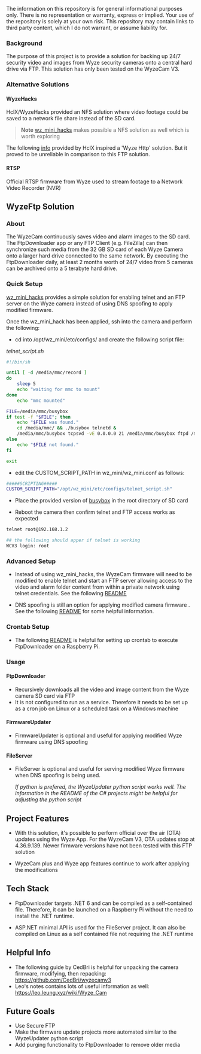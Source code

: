 The information on this repository is for general informational purposes only. There is no representation or warranty, express or implied. Your use of the repository is solely at your own risk. This repository may contain links to third party content, which I do not warrant, or assume liability for.

### Background  
The purpose of this project is to provide a solution for backing up 24/7 security video and images from Wyze security cameras onto a central hard drive via FTP. This solution has only been tested on the WyzeCam V3.

### Alternative Solutions

#### WyzeHacks
HclX/WyzeHacks provided an NFS solution where video footage could be saved to a network file share instead of the SD card. 

> **Note** [wz_mini_hacks](https://github.com/gtxaspec/wz_mini_hacks) makes possible a NFS solution as well which is worth exploring

The following [info](https://github.com/HclX/WyzeHacks/blob/master/info/http_server.md) provided by HclX inspired a 'Wyze Http' solution. But it proved to be unreliable in comparison to this FTP solution. 

#### RTSP
Official RTSP firmware from Wyze used to stream footage to a Network Video Recorder (NVR)

## WyzeFtp Solution

### About
The WyzeCam continuously saves video and alarm images to the SD card. The FtpDownloader app or any FTP Client (e.g. FileZilla) can then synchronize such media from the 32 GB SD card of each Wyze Camera onto a larger hard drive connected to the same network. By executing the FtpDownloader daily, at least 2 months worth of 24/7 video from 5 cameras can be archived onto a 5 terabyte hard drive.

### Quick Setup

[wz_mini_hacks](https://github.com/gtxaspec/wz_mini_hacks) provides a simple solution for enabling telnet and an FTP server on the Wyze camera instead of using DNS spoofing to apply modified firmware.

Once the wz_mini_hack has been applied, ssh into the camera and perform the following:
* cd into /opt/wz_mini/etc/configs/ and create the following script file:

*telnet_script.sh*
```bash
#!/bin/sh

until [ -d /media/mmc/record ]
do
	sleep 5
	echo "waiting for mmc to mount"
done
	echo "mmc mounted"

FILE=/media/mmc/busybox
if test -f "$FILE"; then
    echo "$FILE was found."
    cd /media/mmc/ && ./busybox telnetd &
    /media/mmc/busybox tcpsvd -vE 0.0.0.0 21 /media/mmc/busybox ftpd /media/mmc
else
    echo "$FILE not found."
fi

exit
```

* edit the CUSTOM_SCRIPT_PATH in wz_mini/wz_mini.conf  as follows:

```bash
#####SCRIPTING#####
CUSTOM_SCRIPT_PATH="/opt/wz_mini/etc/configs/telnet_script.sh"
```

* Place the provided version of [busybox](https://github.com/ksarfodev/wyze-ftp/blob/main/busybox) in the root directory of SD card

* Reboot the camera then confirm telnet and FTP access works as expected

```bash
telnet root@192.168.1.2

## the following should apper if telnet is working
WCV3 login: root
```

### Advanced Setup
* Instead of using wz_mini_hacks, the WyzeCam firmware will need to be modified to enable telnet and start an FTP server allowing access to the video and alarm folder content from within a private network using telnet credentials. See the following [README](https://github.com/ksarfodev/wyze-ftp/blob/main/Documentation/firmware_modification.md)
  
* DNS spoofing is still an option for applying modified camera firmware . See the following [README](https://github.com/ksarfodev/wyze-ftp/blob/main/Documentation/dns_spoofing.md) for some helpful information.

### Crontab Setup
 * The following [README](https://github.com/ksarfodev/wyze-ftp/blob/main/Documentation/raspberry-pi-setup.md) is helpful for setting up crontab to execute FtpDownloader on a Raspberry Pi. 
 
### Usage

#### FtpDownloader
* Recursively downloads all the video and image content from the Wyze camera SD card via FTP 
* It is not configured to run as a service. Therefore it needs to be set up as a cron job on Linux or a scheduled task on a Windows machine

#### FirmwareUpdater
* FirmwareUpdater is optional and useful for applying modified Wyze firmware using DNS spoofing

#### FileServer
* FileServer is optional and useful for serving modified Wyze firmware when DNS spoofing is being used.
	
	*If python is prefered, the WyzeUpdater python script  works well. The information in the README of the C# projects might be helpful for adjusting the python script*
	
## Project Features

* With this solution, it's possible to perform official over the air (OTA) updates using the Wyze App. For the WyzeCam V3, OTA updates stop at 4.36.9.139. Newer firmware versions have not been tested with this FTP solution

* WyzeCam plus and Wyze app features continue to work after applying the modifications

## Tech Stack

* FtpDownloader targets .NET 6 and can be compiled as a self-contained file. Therefore, it can be launched on a Raspberry Pi without the need to install the .NET runtime.

* ASP.NET minimal API is used for the FileServer project. It can also be compiled on Linux as a self contained file not requiring the .NET runtime 

## Helpful Info

* The following guide by CedBri is helpful for unpacking the camera firmware, modifying, then repacking: https://github.com/CedBri/wyzecamv3
* Leo's notes contains lots of useful information as well: https://leo.leung.xyz/wiki/Wyze_Cam
    
## Future Goals

* Use Secure FTP
* Make the firmware update projects more automated similar to the WyzeUpdater python script
* Add purging functionality to FtpDownloader to remove older media


